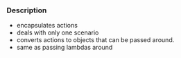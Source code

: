 ### Description

- encapsulates actions
- deals with only one scenario
- converts actions to objects that can be passed around.
- same as passing lambdas around